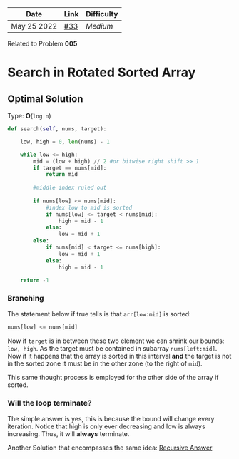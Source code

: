| **Date**    | **Link**                                                             | Difficulty |
| ----------- | -------------------------------------------------------------------- | ---------- |
| May 25 2022 | [#33](https://leetcode.com/problems/search-in-rotated-sorted-array/) | *Medium*   | 

Related to Problem **005**

# Search in Rotated Sorted Array
## Optimal Solution

Type: **O**(`log n`)

```py
def search(self, nums, target):

	low, high = 0, len(nums) - 1

	while low <= high:
		mid = (low + high) // 2 #or bitwise right shift >> 1
 		if target == nums[mid]:
			return mid
		
		#middle index ruled out
		
		if nums[low] <= nums[mid]:
			#index low to mid is sorted
			if nums[low] <= target < nums[mid]:
				high = mid - 1
			else:
				low = mid + 1
		else:
			if nums[mid] < target <= nums[high]:
				low = mid + 1
			else:
				high = mid - 1

	return -1
```

### Branching
The statement below if true tells is that `arr[low:mid]` is sorted:
```py
nums[low] <= nums[mid]
```

Now if `target` is in between these two element we can shrink our bounds: `low, high`. As the target must be contained in subarray `nums[left:mid]`. Now if it happens that the array is sorted in this interval **and** the target is not in the sorted zone it must be in the other zone (to the right of `mid`).

This same thought process is employed for the other side of the array if sorted. 

### Will the loop terminate?
The simple answer is yes, this is because the bound will change every iteration. Notice that high is only ever decreasing and low is always increasing. Thus, it will **always** terminate.


Another Solution that encompasses the same idea: [Recursive Answer](https://leetcode.com/problems/search-in-rotated-sorted-array/discuss/587261/Python-recursion-O(log-n)-11-lines-easy-to-understand)